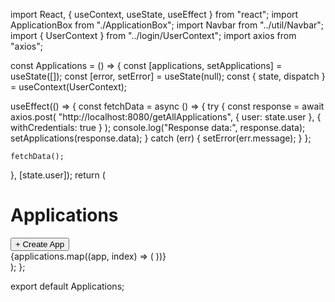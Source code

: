 import React, { useContext, useState, useEffect } from "react";
import ApplicationBox from "./ApplicationBox";
import Navbar from "../util/Navbar";
import { UserContext } from "../login/UserContext";
import axios from "axios";

const Applications = () => {
  const [applications, setApplications] = useState([]);
  const [error, setError] = useState(null);
  const { state, dispatch } = useContext(UserContext);

  useEffect(() => {
    const fetchData = async () => {
      try {
        const response = await axios.post(
          "http://localhost:8080/getAllApplications",
          { user: state.user },
          { withCredentials: true }
        );
        console.log("Response data:", response.data);
        setApplications(response.data);
      } catch (err) {
        setError(err.message);
      }
    };

    fetchData();
  }, [state.user]);
  return (
    <div className="container mx-auto p-4">
      <Navbar />
      <h1 className="text-2xl font-bold mb-4">Applications</h1>
      <div className="flex justify-end mb-4">
        <button className="bg-purple-600 text-white px-4 py-2 rounded">
          + Create App
        </button>
      </div>
      <div className="grid grid-cols-1 sm:grid-cols-2 md:grid-cols-3 gap-4">
        {applications.map((app, index) => (
          <ApplicationBox key={index} name={app.app_acronym} />
        ))}
      </div>
    </div>
  );
};

export default Applications;
